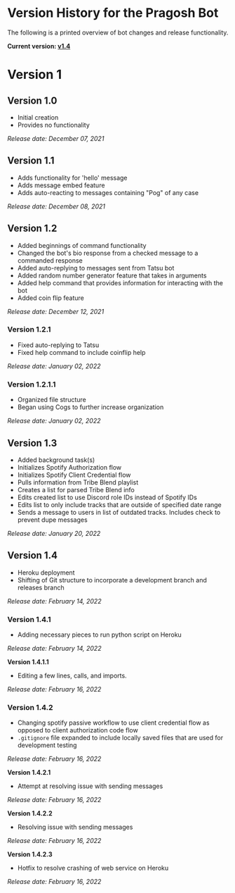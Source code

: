 # Version History for the Pragosh Bot

The following is a printed overview of bot changes and release functionality.

**Current version: [v1.4](https://github.com/sharmavins23/Discord-Bot/blob/vin-suggestions/version_history.md#version-14)**

# Version 1

## Version 1.0

-   Initial creation
-   Provides no functionality

_Release date: December 07, 2021_

## Version 1.1

-   Adds functionality for 'hello' message
-   Adds message embed feature
-   Adds auto-reacting to messages containing "Pog" of any case

_Release date: December 08, 2021_

## Version 1.2

-   Added beginnings of command functionality
-   Changed the bot's bio response from a checked message to a commanded
    response
-   Added auto-replying to messages sent from Tatsu bot
-   Added random number generator feature that takes in arguments
-   Added help command that provides information for interacting with the bot
-   Added coin flip feature

_Release date: December 12, 2021_

### Version 1.2.1

-   Fixed auto-replying to Tatsu
-   Fixed help command to include coinflip help

_Release date: January 02, 2022_

### Version 1.2.1.1

-   Organized file structure
-   Began using Cogs to further increase organization

_Release date: January 02, 2022_

## Version 1.3

-   Added background task(s)
-   Initializes Spotify Authorization flow
-   Initializes Spotify Client Credential flow
-   Pulls information from Tribe Blend playlist
-   Creates a list for parsed Tribe Blend info
-   Edits created list to use Discord role IDs instead of Spotify IDs
-   Edits list to only include tracks that are outside of specified date range
-   Sends a message to users in list of outdated tracks. Includes check to
    prevent dupe messages

_Release date: January 20, 2022_

## Version 1.4

-   Heroku deployment
-   Shifting of Git structure to incorporate a development branch and releases
    branch

_Release date: February 14, 2022_

### Version 1.4.1

-   Adding necessary pieces to run python script on Heroku

_Release date: February 14, 2022_

**Version 1.4.1.1**

-   Editing a few lines, calls, and imports.

_Release date: February 16, 2022_

### Version 1.4.2

-   Changing spotify passive workflow to use client credential flow as opposed
    to client authorization code flow
-   `.gitignore` file expanded to include locally saved files that are used for
    development testing

_Release date: February 16, 2022_

**Version 1.4.2.1**

-   Attempt at resolving issue with sending messages

_Release date: February 16, 2022_

**Version 1.4.2.2**

-   Resolving issue with sending messages

_Release date: February 16, 2022_

**Version 1.4.2.3**

-   Hotfix to resolve crashing of web service on Heroku

_Release date: February 16, 2022_
